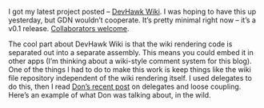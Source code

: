 I got my latest project posted – [DevHawk Wiki](prj_wiki.aspx). I was
hoping to have this up yesterday, but GDN wouldn’t cooperate. It’s
pretty minimal right now – it’s a v0.1 release. [Collaborators
welcome](http://www.gotdotnet.com/Community/Workspaces/applyjoin.aspx?id=9513f6ed-41c2-4c0f-a5d6-730371bb4b45).

The cool part about DevHawk Wiki is that the wiki rendering code is
separated out into a separate assembly. This means you could embed it in
other apps (I’m thinking about a wiki-style comment system for this
blog). One of the things I had to do to make this work is keep things
like the wiki file repository independent of the wiki rendering itself.
I used delegates to do this, then I read [Don’s recent
post](http://www.gotdotnet.com/team/dbox/default.aspx?key=2003-07-21T08:36:33Z)
on delegates and loose coupling. Here’s an example of what Don was
talking about, in the wild.
